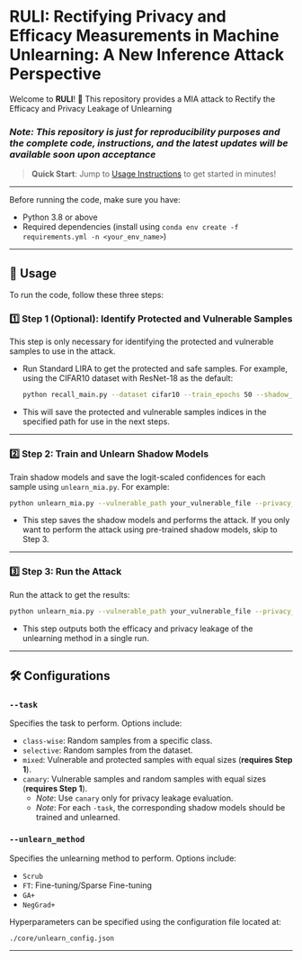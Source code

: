 #  RULI: Rectifying Privacy and Efficacy Measurements in Machine Unlearning: A New Inference Attack Perspective

Welcome to **RULI**! 🎉 This repository provides a MIA attack to Rectify the Efficacy and Privacy Leakage of Unlearning


### _Note: This repository is just for reproducibility purposes and the complete code, instructions, and the latest updates will be available soon upon acceptance_


> **Quick Start**: Jump to [Usage Instructions](#-usage) to get started in minutes!

---

Before running the code, make sure you have:
-  Python 3.8 or above
-  Required dependencies (install using `conda env create -f requirements.yml -n <your_env_name>`)

---


## 🚀 Usage

To run the code, follow these three steps:

### 1️⃣ **Step 1 (Optional)**: Identify Protected and Vulnerable Samples
This step is only necessary for identifying the protected and vulnerable samples to use in the attack.

- Run Standard LIRA to get the protected and safe samples. For example, using the CIFAR10 dataset with ResNet-18 as the default:
  ```bash
  python recall_main.py --dataset cifar10 --train_epochs 50 --shadow_num 128 --device your_device --result_path your_path
  ```
- This will save the protected and vulnerable samples indices in the specified path for use in the next steps.

---

### 2️⃣ **Step 2**: Train and Unlearn Shadow Models
Train shadow models and save the logit-scaled confidences for each sample using `unlearn_mia.py`. For example:

  ```bash
  python unlearn_mia.py --vulnerable_path your_vulnerable_file --privacy_path your_protected_file --dataset cifar10 --shadow_num 90 --device your_device --return_accuracy --task mixed --train_shadow --unlearn_method Scrub
  ```
- This step saves the shadow models and performs the attack. If you only want to perform the attack using pre-trained shadow models, skip to Step 3.

---

### 3️⃣ **Step 3**: Run the Attack
Run the attack to get the results:

  ```bash
  python unlearn_mia.py --vulnerable_path your_vulnerable_file --privacy_path your_protected_file --dataset cifar10  --device your_device --return_accuracy --task mixed --unlearn_method Scrub --saved_results your_saved_results
  ```
- This step outputs both the efficacy and privacy leakage of the unlearning method in a single run.

---


## 🛠 Configurations

### `--task`
Specifies the task to perform. Options include:
- `class-wise`: Random samples from a specific class.
- `selective`: Random samples from the dataset.
- `mixed`: Vulnerable and protected samples with equal sizes (**requires Step 1**).
- `canary`: Vulnerable samples and random samples with equal sizes (**requires Step 1**). 
  - *Note*: Use `canary` only for privacy leakage evaluation.
  - *Note*: For each `-task`, the corresponding shadow models should be trained and unlearned. 

### `--unlearn_method`
Specifies the unlearning method to perform. Options include:
- `Scrub`
- `FT`: Fine-tuning/Sparse Fine-tuning
- `GA+`
- `NegGrad+`


Hyperparameters can be specified using the configuration file located at:
```
./core/unlearn_config.json
```

---

